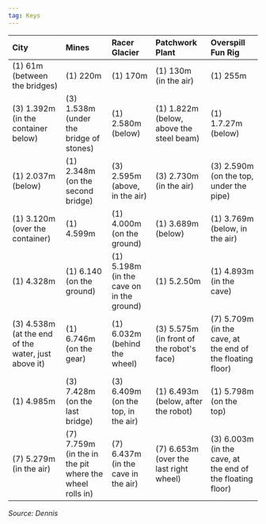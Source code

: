 ```yaml
---
tag: Keys
---
```

City | Mines | Racer Glacier | Patchwork Plant | Overspill Fun Rig  
:-- | :-- | :-- | :-- | :--  
(1)       61m (between the bridges) | (1)    220m | (1)    170m | (1)    130m (in the air) | (1)     255m  
(3) 1.392m (in the container below) | (3) 1.538m (under the bridge of stones) | (1) 2.580m (below) | (1) 1.822m (below, above the steel beam) | (1) 1.7.27m (below)  
(1) 2.037m (below) | (1) 2.348m (on the second bridge) | (3) 2.595m (above, in the air) | (3) 2.730m (in the air) | (3) 2.590m (on the top, under the pipe)  
(1) 3.120m (over the container) | (1) 4.599m | (1) 4.000m (on the ground) | (1) 3.689m (below) | (1) 3.769m (below, in the air)  
(1) 4.328m | (1) 6.140 (on the ground) | (1) 5.198m (in the cave on in the ground) | (1) 5.2.50m | (1) 4.893m (in the cave)  
(3) 4.538m (at the end of the water, just above it) | (1) 6.746m (on the gear) | (1) 6.032m (behind the wheel) | (3) 5.575m (in front of the robot's face) | (7) 5.709m (in the cave, at the end of the floating floor)  
(1) 4.985m | (3) 7.428m (on the last bridge) | (3) 6.409m (on the top, in the air) | (1) 6.493m (below, after the robot) | (1) 5.798m (on the top)  
(7) 5.279m (in the air) | (7) 7.759m (in the in the pit where the wheel rolls in) | (7) 6.437m (in the cave in the air) | (7) 6.653m (over the last right wheel) | (3) 6.003m (in the cave, at the end of the floating floor)  

*Source: Dennis*
